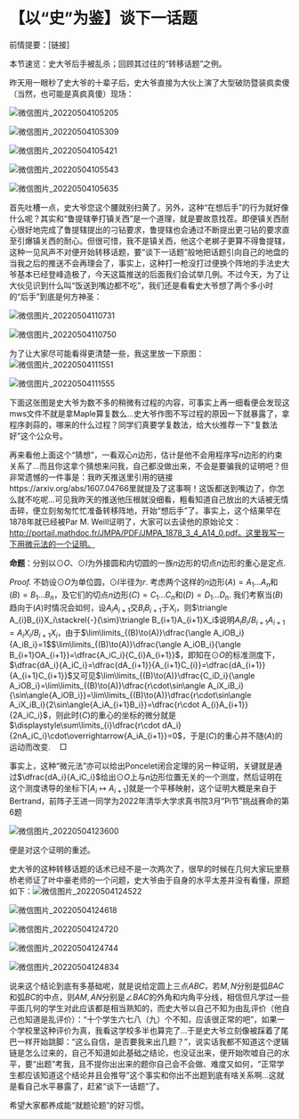 # 【以“史”为鉴】谈下一话题

前情提要：[链接]

本节速览：史大爷后手被乱杀；回顾其过往的“转移话题”之例。

昨天用一眼秒了史大爷的十辈子后，史大爷直接为大伙上演了大型破防暨装疯卖傻（当然，也可能是真疯真傻）现场：

![微信图片_20220504105205](C:\Users\张峻铭\Desktop\图\微信图片_20220504105205.png)

![微信图片_20220504105309](C:\Users\张峻铭\Desktop\图\微信图片_20220504105309.png)

![微信图片_20220504105421](C:\Users\张峻铭\Desktop\图\微信图片_20220504105421.png)

![微信图片_20220504105543](C:\Users\张峻铭\Desktop\图\微信图片_20220504105543.png)

![微信图片_20220504105635](C:\Users\张峻铭\Desktop\图\微信图片_20220504105635.png)

首先吐槽一点，史大爷您这个腰就别扫黄了。另外，这种“在想后手”的行为就好像什么呢？其实和“鲁提辖拳打镇关西”是一个道理，就是要故意找茬。即便镇关西耐心很好地完成了鲁提辖提出的刁钻要求，鲁提辖也会通过不断提出更刁钻的要求直至引爆镇关西的耐心。但很可惜，我不是镇关西，他这个老梆子更算不得鲁提辖，这种一见风声不对便开始转移话题，要“谈下一话题”般地把话题引向自己的地盘的当我之后的推送不会再理会了，事实上，这种打一枪没打过便换个阵地的手法史大爷基本已经登峰造极了，今天这篇推送的后面我们会试举几例。不过今天，为了让大伙见识到什么叫“饭送到嘴边都不吃”，我们还是看看史大爷想了两个多小时的“后手”到底是何方神圣：

![微信图片_20220504110731](C:\Users\张峻铭\Desktop\图\微信图片_20220504110731.png)

![微信图片_20220504110750](C:\Users\张峻铭\Desktop\图\微信图片_20220504110750.png)

为了让大家尽可能看得更清楚一些，我这里放一下原图：![微信图片_20220504111551](C:\Users\张峻铭\Desktop\图\微信图片_20220504111551.png)

![微信图片_20220504111555](C:\Users\张峻铭\Desktop\图\微信图片_20220504111555.jpg)

下面这张图是史大爷为数不多的稍微有过程的内容，可事实上再一细看便会发现这mws文件不就是拿Maple算复数么...史大爷作图不写过程的原因一下就暴露了，拿程序剥蒜的，哪来的什么过程？同学们真要学复数法，给大伙推荐一下“复数法好”这个公众号。

再来看他上面这个“猜想”，一看双心$n$边形，估计是他不会用程序写$n$边形的约束关系了...而且你这拿个猜想来问我，自己都没做出来，不会是要骗我的证明吧？但非常遗憾的一件事是：我昨天推送里引用的链接https://arxiv.org/abs/1607.04766里就提及了这事啊！这饭都送到嘴边了，你怎么就不吃呢...可见我昨天的推送他压根就没细看，粗看知道自己放出的大话被无情击碎，便立刻匆匆忙忙准备转移阵地，开始“想后手”了。事实上，这个结果早在1878年就已经被Par M. Weill证明了，大家可以去读他的原始论文：http://portail.mathdoc.fr/JMPA/PDF/JMPA_1878_3_4_A14_0.pdf。这里我写一下用微元法的一个证明。

**命题**：分别以$\odot O$、$\odot I$为外接圆和内切圆的一族$n$边形的切点$n$边形的重心是定点.

*Proof.* 不妨设$\odot O$为单位圆，$\odot I$半径为$r$. 考虑两个这样的$n$边形$(A)=A_1\dots A_n$和$(B)=B_1\dots B_n$，及它们的切点$n$边形$(C)=C_1\dots C_n$和$(D)=D_1\dots D_n$. 我们考察当$(B)$趋向于$(A)$时情况会如何，设$A_{i}A_{i+1}$交$B_iB_{i+1}$于$X_i$，则$\triangle A_{i}B_{i}X_i\stackrel{-}{\sim}\triangle B_{i+1}A_{i+1}X_i$说明$A_{i}B_i/B_{i+1}A_{i+1}=A_{i}X_i/B_{i+1}X_i$，由于$\lim\limits_{(B)\to(A)}\dfrac{\angle A_iOB_i}{A_iB_i}=1$$\lim\limits_{(B)\to(A)}\dfrac{\angle A_iOB_i}{\angle B_{i+1}OA_{i+1}}=\dfrac{A_iC_i}{C_{i}A_{i+1}}$，即知在$\odot O$的标准测度下，$\dfrac{dA_i}{A_iC_i}=\dfrac{dA_{i+1}}{A_{i+1}C_{i}}=\dfrac{dA_{i+1}}{A_{i+1}C_{i+1}}$又可见$\lim\limits_{(B)\to(A)}\dfrac{C_iD_i}{\angle A_iOB_i}=\lim\limits_{(B)\to(A)}\dfrac{r\cdot\sin\angle A_iX_iB_i}{\sin\angle{A_iOB_i}}=\lim\limits_{(B)\to(A)}\dfrac{r\cdot\sin\angle A_iX_iB_i}{2\sin\angle{A_iA_{i+1}B_i}}=\dfrac{r\cdot A_{i}A_{i+1}}{2A_iC_i}$，则此时$(C)$的重心的坐标的微分就是$\displaystyle\sum\limits_{i}\dfrac{r\cdot dA_i}{2nA_iC_i}\cdot\overrightarrow{A_iA_{i+1}}=0$，于是$(C)$的重心并不随$(A)$的运动而改变.$\quad\Box$

事实上，这种“微元法”亦可以给出Poncelet闭合定理的另一种证明，关键就是通过$\dfrac{dA_i}{A_iC_i}$给出$\odot O$上与$n$边形位置无关的一个测度，然后证明在这个测度诱导的坐标下$[A_i\mapsto A_{i+1}]$就是一个平移映射，这个证明大概是来自于Bertrand，前阵子王进一同学为2022年清华大学求真书院3月“Pi节”挑战赛命的第6题

![微信图片_20220504123600](C:\Users\张峻铭\Desktop\图\微信图片_20220504123600.png)

便是对这个证明的重述。

史大爷的这种转移话题的话术已经不是一次两次了，很早的时候在几何大家玩里蔡桥老师证了叶中豪老师的一个问题，史大爷由于自身的水平太差并没有看懂，原题如下：![微信图片_20220504124522](C:\Users\张峻铭\Desktop\图\微信图片_20220504124522.jpg)

![微信图片_20220504124618](C:\Users\张峻铭\Desktop\图\微信图片_20220504124618.png)

![微信图片_20220504124720](C:\Users\张峻铭\Desktop\图\微信图片_20220504124720.png)

![微信图片_20220504124744](C:\Users\张峻铭\Desktop\图\微信图片_20220504124744.png)

![微信图片_20220504124834](C:\Users\张峻铭\Desktop\图\微信图片_20220504124834.png)

说来这个结论到底有多基础呢，就是说给定圆上三点$ABC$，若$M,N$分别是弧$BAC$和弧$BC$的中点，则$AM,AN$分别是$\angle BAC$的外角和内角平分线，相信但凡学过一些平面几何的学生对此应该都是相当熟知的，而史大爷以自己不知为由乱评价（他自己也知道是乱评价）：“十个学生六七八（九）个不知，应该很正常的吧”，如果一个学校里这种评价为真，我看这学校多半也算完了...于是史大爷立刻像被踩着了尾巴一样开始跳脚：“这么自信，是否要我来出几题？”，说实话我都不知道这个逻辑链是怎么过来的，自己不知道如此基础之结论，也没证出来，便开始吹嘘自己的水平，要“出题”考我，且不提你出出来的题你自己会不会做、难度又如何，“正常学生都应该知道这个结论并且会推导”这个事实和你出不出题到底有啥关系啊...这就是看自己水平暴露了，赶紧“谈下一话题”了。

希望大家都养成能“就题论题”的好习惯。